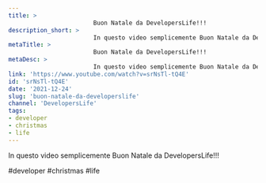 ```yaml
---
title: > 
                        Buon Natale da DevelopersLife!!!
description_short: > 
                        In questo video semplicemente Buon Natale da DevelopersLife!!! #developer #christmas #life.
metaTitle: > 
                        Buon Natale da DevelopersLife!!!
metaDesc: > 
                        In questo video semplicemente Buon Natale da DevelopersLife!!! #developer #christmas #life.
link: 'https://www.youtube.com/watch?v=srNsTl-tQ4E'
id: 'srNsTl-tQ4E'
date: '2021-12-24'
slug: 'buon-natale-da-developerslife'
channel: 'DevelopersLife'
tags: 
- developer
- christmas
- life
---
```

In questo video semplicemente Buon Natale da DevelopersLife!!!

#developer #christmas #life